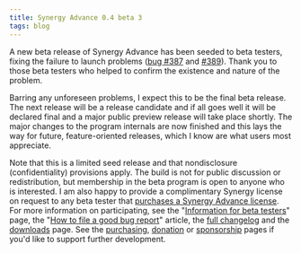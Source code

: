 ```yaml
---
title: Synergy Advance 0.4 beta 3
tags: blog
---
```


A new beta release of Synergy Advance has been seeded to beta testers, fixing the failure to launch problems ([bug \#387](http://typechecked.net/a/support/bugs/show_bug.cgi?id=387) and [\#389](http://typechecked.net/a/support/bugs/show_bug.cgi?id=389)). Thank you to those beta testers who helped to confirm the existence and nature of the problem.

Barring any unforeseen problems, I expect this to be the final beta release. The next release will be a release candidate and if all goes well it will be declared final and a major public preview release will take place shortly. The major changes to the program internals are now finished and this lays the way for future, feature-oriented releases, which I know are what users most appreciate.

Note that this is a limited seed release and that nondisclosure (confidentiality) provisions apply. The build is not for public discussion or redistribution, but membership in the beta program is open to anyone who is interested. I am also happy to provide a complimentary Synergy license on request to any beta tester that [purchases a Synergy Advance license](https://typechecked.net/a/products/synergy-advance/purchase/). For more information on participating, see the "[Information for beta testers](http://typechecked.net/s/beta/)" page, the "[How to file a good bug report](http://typechecked.net/s/bugs/)" article, the [full changelog](http://typechecked.net/a/products/synergy-advance/history/#0.4b3) and the [downloads](http://typechecked.net/a/products/synergy-advance/download/) page. See the [purchasing](https://typechecked.net/a/products/synergy-advance/purchase/), [donation](https://typechecked.net/a/products/synergy-advance/donate/) or [sponsorship](https://typechecked.net/a/products/synergy-advance/donate/) pages if you'd like to support further development.
